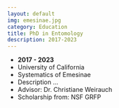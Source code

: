 ```yaml
---
layout: default
img: emesinae.jpg
category: Education
title: PhD in Entomology
description: 2017-2023
---
```


* __2017 - 2023__
* University of California
* Systematics of Emesinae
* Description ...
* Advisor: Dr. Christiane Weirauch
* Scholarship from: NSF GRFP

